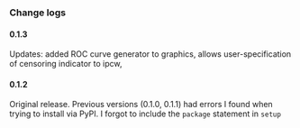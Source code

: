 ### Change logs

#### 0.1.3
Updates: added ROC curve generator to graphics, allows user-specification of censoring indicator to ipcw,

#### 0.1.2
Original release. Previous versions (0.1.0, 0.1.1) had errors I found when trying to install via PyPI. I forgot to include the `package` statement in `setup`